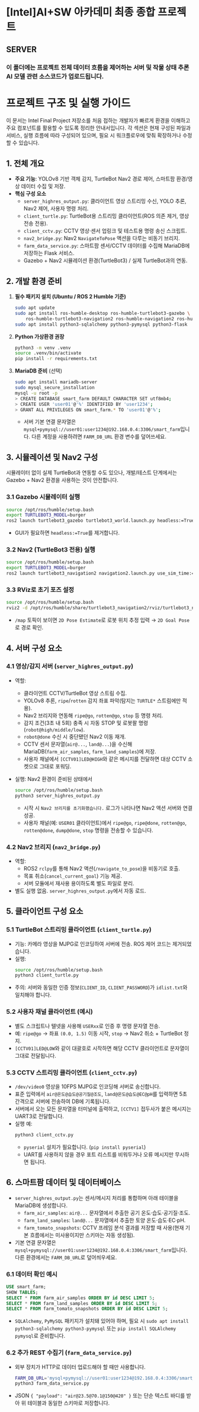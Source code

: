 # [Intel]AI+SW 아카데미 최종 종합 프로젝트

## SERVER

### 이 폴더에는 프로젝트 전체 데이터 흐름을 제어하는 서버 및 작물 상태 추론 AI 모델 관련 소스코드가 업로드됩니다.
# 프로젝트 구조 및 실행 가이드

이 문서는 Intel Final Project 저장소를 처음 접하는 개발자가 빠르게 환경을 이해하고 주요 컴포넌트를 활용할 수 있도록 정리한 안내서입니다. 각 섹션은 현재 구성된 파일과 서비스, 실행 흐름에 따라 구성되어 있으며, 필요 시 워크플로우에 맞춰 확장하거나 수정할 수 있습니다.

## 1. 전체 개요
- **주요 기능**: YOLOv8 기반 객체 감지, TurtleBot Nav2 경로 제어, 스마트팜 환경/영상 데이터 수집 및 저장.
- **핵심 구성 요소**
  - `server_highres_output.py`: 클라이언트 영상 스트리밍 수신, YOLO 추론, Nav2 제어, 사용자 명령 처리.
  - `client_turtle.py`: TurtleBot용 스트리밍 클라이언트(ROS 의존 제거, 영상 전송 전용).
  - `client_cctv.py`: CCTV 영상·센서 업링크 및 테스트용 명령 송신 스크립트.
  - `nav2_bridge.py`: Nav2 `NavigateToPose` 액션을 다루는 비동기 브리지.
  - `farm_data_service.py`: 스마트팜 센서/CCTV 데이터를 수집해 MariaDB에 저장하는 Flask 서비스.
  - Gazebo + Nav2 시뮬레이션 환경(TurtleBot3) / 실제 TurtleBot과의 연동.

## 2. 개발 환경 준비
1. **필수 패키지 설치 (Ubuntu / ROS 2 Humble 기준)**
   ```bash
   sudo apt update
   sudo apt install ros-humble-desktop ros-humble-turtlebot3-gazebo \
       ros-humble-turtlebot3-navigation2 ros-humble-navigation2 ros-humble-nav2-bringup
   sudo apt install python3-sqlalchemy python3-pymysql python3-flask
   ```
2. **Python 가상환경 권장**
   ```bash
   python3 -m venv .venv
   source .venv/bin/activate
   pip install -r requirements.txt
   ```
3. **MariaDB 준비** (선택)
   ```bash
   sudo apt install mariadb-server
   sudo mysql_secure_installation
   mysql -u root -p
   > CREATE DATABASE smart_farm DEFAULT CHARACTER SET utf8mb4;
   > CREATE USER 'user01'@'%' IDENTIFIED BY 'user1234';
   > GRANT ALL PRIVILEGES ON smart_farm.* TO 'user01'@'%';
   ```
   - 서버 기본 연결 문자열은 `mysql+pymysql://user01:user1234@192.168.0.4:3306/smart_farm`입니다. 다른 계정을 사용하려면 `FARM_DB_URL` 환경 변수를 덮어쓰세요.

## 3. 시뮬레이션 및 Nav2 구성
시뮬레이터 없이 실제 TurtleBot과 연동할 수도 있으나, 개발/테스트 단계에서는 Gazebo + Nav2 환경을 사용하는 것이 안전합니다.

### 3.1 Gazebo 시뮬레이터 실행
```bash
source /opt/ros/humble/setup.bash
export TURTLEBOT3_MODEL=burger
ros2 launch turtlebot3_gazebo turtlebot3_world.launch.py headless:=True
```
- GUI가 필요하면 `headless:=True`를 제거합니다.

### 3.2 Nav2 (TurtleBot3 전용) 실행
```bash
source /opt/ros/humble/setup.bash
export TURTLEBOT3_MODEL=burger
ros2 launch turtlebot3_navigation2 navigation2.launch.py use_sim_time:=True map:=/opt/ros/humble/share/turtlebot3_navigation2/map/map.yaml
```

### 3.3 RViz로 초기 포즈 설정
```bash
source /opt/ros/humble/setup.bash
rviz2 -d /opt/ros/humble/share/turtlebot3_navigation2/rviz/turtlebot3_nav2.rviz
```
- `/map` 토픽이 보이면 `2D Pose Estimate`로 로봇 위치 추정 입력 → `2D Goal Pose`로 경로 확인.

## 4. 서버 구성 요소
### 4.1 영상/감지 서버 (`server_highres_output.py`)
- 역할:
  - 클라이언트 CCTV/TurtleBot 영상 스트림 수집.
  - YOLOv8 추론, `ripe`/`rotten` 감지 좌표 파악(탐지는 `TURTLE*` 스트림에만 적용).
  - Nav2 브리지와 연동해 `ripe@go`, `rotten@go`, `stop` 등 명령 처리.
  - 감지 조건(3초 내 5회) 충족 시 자동 STOP 및 로봇팔 명령 (`robot@high/middle/low`).
  - `robot@done` 수신 시 중단됐던 Nav2 이동 재개.
  - CCTV 센서 문자열(`air@...`, `land@...`)을 수신해 MariaDB(`farm_air_samples`, `farm_land_samples`)에 저장.
  - 사용자 채널에서 `[CCTV01]LED@HIGH`와 같은 메시지를 전달하면 대상 CCTV 소켓으로 그대로 포워딩.

- 실행: Nav2 환경이 준비된 상태에서
  ```bash
  source /opt/ros/humble/setup.bash
  python3 server_highres_output.py
  ```
  - 시작 시 `Nav2 브리지를 초기화했습니다.` 로그가 나타나면 Nav2 액션 서버와 연결 성공.
  - 사용자 채널(예: `USER01` 클라이언트)에서 `ripe@go`, `ripe@done`, `rotten@go`, `rotten@done`, `dump@done`, `stop` 명령을 전송할 수 있습니다.

### 4.2 Nav2 브리지 (`nav2_bridge.py`)
- 역할:
  - ROS2 `rclpy`를 통해 Nav2 액션(`/navigate_to_pose`)을 비동기로 호출.
  - 목표 취소(`cancel_current_goal`) 기능 제공.
  - 서버 모듈에서 재사용 용이하도록 별도 파일로 분리.
- 별도 실행 없음. `server_highres_output.py`에서 자동 로드.

## 5. 클라이언트 구성 요소
### 5.1 TurtleBot 스트리밍 클라이언트 (`client_turtle.py`)
- 기능: 카메라 영상을 MJPG로 인코딩하여 서버에 전송. ROS 제어 코드는 제거되었습니다.
- 실행:
  ```bash
  source /opt/ros/humble/setup.bash
  python3 client_turtle.py
  ```
- 주의: 서버와 동일한 인증 정보(`CLIENT_ID`, `CLIENT_PASSWORD`)가 `idlist.txt`와 일치해야 합니다.

### 5.2 사용자 채널 클라이언트 (예시)
- 별도 스크립트나 텔넷을 사용해 `USERxx`로 인증 후 명령 문자열 전송.
- 예: `ripe@go` → 좌표 `(0.0, 1.5)` 이동 시작, `stop` → Nav2 취소 + TurtleBot 정지.
- `[CCTV01]LED@LOW`와 같이 대괄호로 시작하면 해당 CCTV 클라이언트로 문자열이 그대로 전달됩니다.

### 5.3 CCTV 스트리밍 클라이언트 (`client_cctv.py`)
- `/dev/video0` 영상을 10FPS MJPG로 인코딩해 서버로 송신합니다.
- 표준 입력에서 `air@온도@습도@공기질@조도`, `land@온도@습도@EC@pH`를 입력하면 5초 간격으로 서버에 전송하여 DB에 기록됩니다.
- 서버에서 오는 모든 문자열을 터미널에 출력하고, `[CCTV1]` 접두사가 붙은 메시지는 UART3로 전달합니다.
- 실행 예:
  ```bash
  python3 client_cctv.py
  ```
  - `pyserial` 설치가 필요합니다. (`pip install pyserial`)
  - UART를 사용하지 않을 경우 포트 리스트를 비워두거나 오류 메시지만 무시하면 됩니다.

## 6. 스마트팜 데이터 및 데이터베이스
- `server_highres_output.py`는 센서/메시지 처리를 통합하며 아래 테이블을 MariaDB에 생성합니다.
  - `farm_air_samples`: `air@...` 문자열에서 추출한 공기 온도·습도·공기질·조도.
  - `farm_land_samples`: `land@...` 문자열에서 추출한 토양 온도·습도·EC·pH.
  - `farm_tomato_snapshots`: CCTV 프레임 분석 결과를 저장할 때 사용(현재 기본 흐름에서는 미사용이지만 스키마는 자동 생성됨).
- 기본 연결 문자열은 `mysql+pymysql://user01:user1234@192.168.0.4:3306/smart_farm`입니다. 다른 환경에서는 `FARM_DB_URL`로 덮어씌우세요.

### 6.1 데이터 확인 예시
```sql
USE smart_farm;
SHOW TABLES;
SELECT * FROM farm_air_samples ORDER BY id DESC LIMIT 5;
SELECT * FROM farm_land_samples ORDER BY id DESC LIMIT 5;
SELECT * FROM farm_tomato_snapshots ORDER BY id DESC LIMIT 5;
```
- `SQLAlchemy`, `PyMySQL` 패키지가 설치돼 있어야 하며, 필요 시 `sudo apt install python3-sqlalchemy python3-pymysql` 또는 `pip install SQLAlchemy pymysql`로 준비합니다.

### 6.2 추가 REST 수집기 (`farm_data_service.py`)
- 외부 장치가 HTTP로 데이터 업로드해야 할 때만 사용합니다.
  ```bash
  FARM_DB_URL='mysql+pymysql://user01:user1234@192.168.0.4:3306/smart_farm' \
  python3 farm_data_service.py
  ```
- JSON `{ "payload": "air@23.5@70.1@150@420" }` 또는 단순 텍스트 바디를 받아 위 테이블과 동일한 스키마로 저장합니다.
